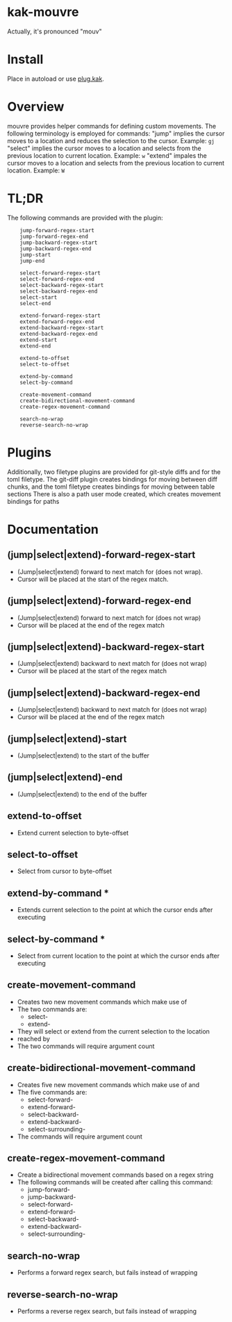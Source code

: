 # kak-mouvre
Actually, it's pronounced "mouv"

# Install
Place in autoload or use [plug.kak](https://github.com/andreyorst/plug.kak).

# Overview
mouvre provides helper commands for defining custom movements. The following terminology is employed for commands:
    "jump" implies the cursor moves to a location and reduces the selection to the cursor.
        Example: `gj`
    "select" implies the cursor moves to a location and selects from the previous location to current location.
        Example: `w`
    "extend" impales the cursor moves to a location and selects from the previous location to current location.
        Example: `W`

# TL;DR
The following commands are provided with the plugin:
```
    jump-forward-regex-start
    jump-forward-regex-end
    jump-backward-regex-start
    jump-backward-regex-end
    jump-start
    jump-end

    select-forward-regex-start
    select-forward-regex-end
    select-backward-regex-start
    select-backward-regex-end
    select-start
    select-end

    extend-forward-regex-start
    extend-forward-regex-end
    extend-backward-regex-start
    extend-backward-regex-end
    extend-start
    extend-end

    extend-to-offset
    select-to-offset

    extend-by-command
    select-by-command

    create-movement-command
    create-bidirectional-movement-command
    create-regex-movement-command

    search-no-wrap
    reverse-search-no-wrap
```

# Plugins
Additionally, two filetype plugins are provided for git-style diffs and for the toml filetype.
The git-diff plugin creates bindings for moving between diff chunks,
and the toml filetype creates bindings for moving between table sections
There is also a path user mode created, which creates movement bindings for paths

# Documentation

## (jump|select|extend)-forward-regex-start <regex>
* (Jump|select|extend) forward to next match for <regex> (does not wrap).
* Cursor will be placed at the start of the regex match.

## (jump|select|extend)-forward-regex-end <regex>
* (Jump|select|extend) forward to next match for <regex> (does not wrap)
* Cursor will be placed at the end of the regex match

## (jump|select|extend)-backward-regex-start <regex>
* (Jump|select|extend) backward to next match for <regex> (does not wrap)
* Cursor will be placed at the start of the regex match

## (jump|select|extend)-backward-regex-end <regex>
* (Jump|select|extend) backward to next match for <regex> (does not wrap)
* Cursor will be placed at the end of the regex match

## (jump|select|extend)-start
* (Jump|select|extend) to the start of the buffer

## (jump|select|extend)-end
* (Jump|select|extend) to the end of the buffer

## extend-to-offset <offset>
* Extend current selection to byte-offset <offset>

## select-to-offset <offset>
* Select from cursor to byte-offset <offset>

## extend-by-command <command> *
* Extends current selection to the point at which the cursor ends after executing <command>

## select-by-command <command> *
* Select from current location to the point at which the cursor ends after executing <command>


## create-movement-command <command> <partial-name> <params>
* Creates two new movement commands which make use of <command>
* The two commands are:
    - select-<partial-name>
    - extend-<partial-name>
* They will select or extend from the current selection to the location
* reached by <command>
* The two commands will require <params> argument count

## create-bidirectional-movement-command <fwd-command> <bkwd-command> <partial-name> <params>
* Creates five new movement commands which make use of <fwd-command> and <bkwd-command>
* The five commands are:
    - select-forward-<partial-name>
    - extend-forward-<partial-name>
    - select-backward-<partial-name>
    - extend-backward-<partial-name>
    - select-surrounding-<partial-name>
* The commands will require <params> argument count

## create-regex-movement-command <partial-name> <regex>
* Create a bidirectional movement commands based on a regex string
* The following commands will be created after calling this command:
    - jump-forward-<partial-name>
    - jump-backward-<partial-name>
    - select-forward-<partial-name>
    - extend-forward-<partial-name>
    - select-backward-<partial-name>
    - extend-backward-<partial-name>
    - select-surrounding-<partial-name>

## search-no-wrap
* Performs a forward regex search, but fails instead of wrapping

## reverse-search-no-wrap
* Performs a reverse regex search, but fails instead of wrapping
